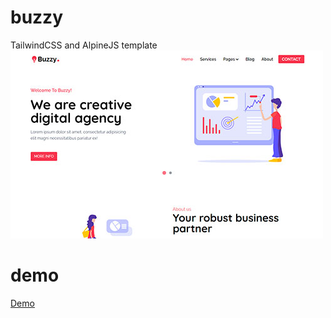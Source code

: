 # buzzy
TailwindCSS and AlpineJS template
<br />
![KA Buzzy](buzzy.jpg)


# demo

[Demo](https://ka-studio.dev/demo/2021/ka-buzzy)
